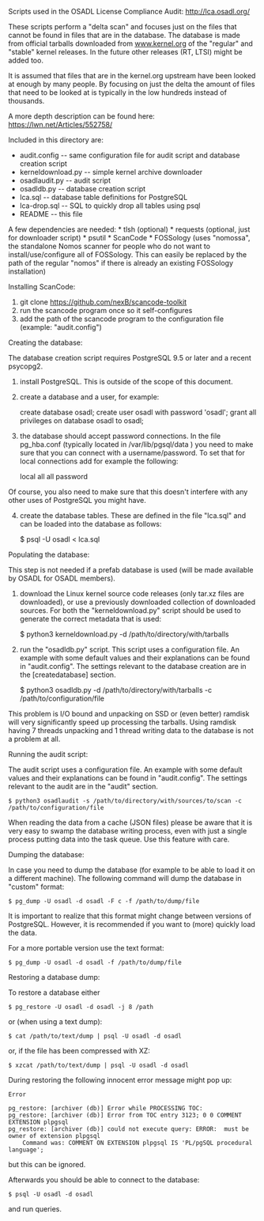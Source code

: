 Scripts used in the OSADL License Compliance Audit: http://lca.osadl.org/

These scripts perform a "delta scan" and focuses just on the files that cannot be found in files that are in the database. The database is made from official tarballs downloaded from www.kernel.org of the "regular" and "stable" kernel releases. In the future other releases (RT, LTSI) might be added too.

It is assumed that files that are in the kernel.org upstream have been looked at enough by many people. By focusing on just the delta the amount of files that need to be looked at is typically in the low hundreds instead of thousands.

A more depth description can be found here: https://lwn.net/Articles/552758/

Included in this directory are:

* audit.config -- same configuration file for audit script and database creation script
* kerneldownload.py -- simple kernel archive downloader
* osadlaudit.py -- audit script
* osadldb.py -- database creation script
* lca.sql -- database table definitions for PostgreSQL
* lca-drop.sql -- SQL to quickly drop all tables using psql
* README -- this file

A few dependencies are needed:
    * tlsh (optional)
    * requests (optional, just for downloader script)
    * psutil
    * ScanCode
    * FOSSology (uses "nomossa", the standalone Nomos scanner for people who do not want to install/use/configure all of FOSSology. This can easily be replaced by the path of the regular "nomos" if there is already an existing FOSSology installation)

Installing ScanCode:

1. git clone https://github.com/nexB/scancode-toolkit
2. run the scancode program once so it self-configures
3. add the path of the scancode program to the configuration file (example: "audit.config")

Creating the database:

The database creation script requires PostgreSQL 9.5 or later and a recent psycopg2.

1. install PostgreSQL. This is outside of the scope of this document.

2. create a database and a user, for example:

    create database osadl;
    create user osadl with password 'osadl';
    grant all privileges on database osadl to osadl;

3. the database should accept password connections. In the file pg_hba.conf (typically located in /var/lib/pgsql/data ) you need to make sure that you can connect with a username/password. To set that for local connections add for example the following:

     local   all             all                                     password

Of course, you also need to make sure that this doesn't interfere with any other uses of PostgreSQL you might have.

4. create the database tables. These are defined in the file "lca.sql" and can be loaded into the database as follows:

    $ psql -U osadl < lca.sql

Populating the database:

This step is not needed if a prefab database is used (will be made available by OSADL for OSADL members).

1. download the Linux kernel source code releases (only tar.xz files are downloaded), or use a previously downloaded collection of downloaded sources. For both the "kerneldownload.py" script should be used to generate the correct metadata that is used:

    $ python3 kerneldownload.py -d /path/to/directory/with/tarballs

2. run the "osadldb.py" script. This script uses a configuration file. An example with some default values and their explanations can be found in "audit.config". The settings relevant to the database creation are in the [createdatabase] section.

    $ python3 osadldb.py -d /path/to/directory/with/tarballs -c /path/to/configuration/file

This problem is I/O bound and unpacking on SSD or (even better) ramdisk will very significantly speed up processing the tarballs. Using ramdisk having 7 threads unpacking and 1 thread writing data to the database is not a problem at all.

Running the audit script:

The audit script uses a configuration file. An example with some default values and their explanations can be found in "audit.config". The settings relevant to the audit are in the "audit" section.

    $ python3 osadlaudit -s /path/to/directory/with/sources/to/scan -c /path/to/configuration/file

When reading the data from a cache (JSON files) please be aware that it is very easy to swamp the database writing process, even with just a single process putting data into the task queue. Use this feature with care.


Dumping the database:

In case you need to dump the database (for example to be able to load it on a different machine). The following command will dump the database in "custom" format:

    $ pg_dump -U osadl -d osadl -F c -f /path/to/dump/file

It is important to realize that this format might change between versions of PostgreSQL. However, it is recommended if you want to (more) quickly load the data.

For a more portable version use the text format:

    $ pg_dump -U osadl -d osadl -f /path/to/dump/file

Restoring a database dump:

To restore a database either

    $ pg_restore -U osadl -d osadl -j 8 /path

or (when using a text dump):

    $ cat /path/to/text/dump | psql -U osadl -d osadl

or, if the file has been compressed with XZ:

    $ xzcat /path/to/text/dump | psql -U osadl -d osadl

During restoring the following innocent error message might pop up:

    Error

    pg_restore: [archiver (db)] Error while PROCESSING TOC:
    pg_restore: [archiver (db)] Error from TOC entry 3123; 0 0 COMMENT EXTENSION plpgsql
    pg_restore: [archiver (db)] could not execute query: ERROR:  must be owner of extension plpgsql
        Command was: COMMENT ON EXTENSION plpgsql IS 'PL/pgSQL procedural language';

but this can be ignored.

Afterwards you should be able to connect to the database:

    $ psql -U osadl -d osadl

and run queries.

